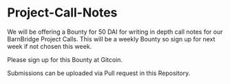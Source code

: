 # Project-Call-Notes
We will be offering a Bounty for 50 DAI for writing in depth call notes for our BarnBridge Project Calls. This will be a weekly Bounty so sign up for next week if not chosen this week.



Please sign up for this Bounty at Gitcoin.



Submissions can be uploaded via Pull request in this Repository.
